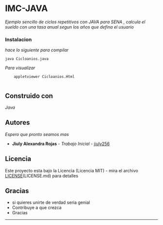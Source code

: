 # IMC-JAVA

_Ejemplo sencillo de ciclos repetitivos con JAVA para SENA , calcula el sueldo con una tasa anual segun los años que defina el usuario_


### Instalacion


_hace lo siguiente para compilar_

```
java Cicloanios.java

```

_Para visualizar_

```
	appletviewer Cicloanios.Html
		
```


## Construido con

_Java_


## Autores

_Espero que pronto seamos mas_

* **Jiuly Alexandra Rojas** - *Trabajo Inicial* - [jiuly256](https://github.com/jiuly256)


## Licencia

Este proyecto esta bajo la Licencia (Licencia MIT) - mira el archivo [LICENSE](https://github.com/jiuly256/ciclo-java-sena/blob/master/LICENSE)(LICENSE.md) para detalles

## Gracias 

* si quieres unirte de verdad seria genial
* Contribuye a que crezca
* Gracias



---

